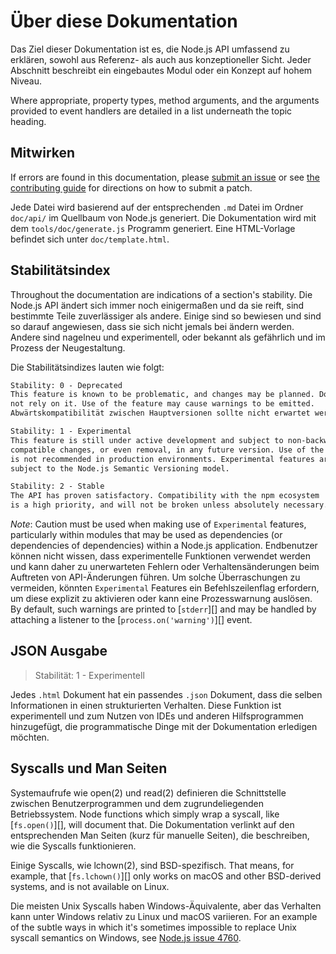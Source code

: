 # Über diese Dokumentation

<!--introduced_in=v0.10.0-->

<!-- type=misc -->

Das Ziel dieser Dokumentation ist es, die Node.js API umfassend zu erklären, sowohl aus Referenz- als auch aus konzeptioneller Sicht. Jeder Abschnitt beschreibt ein eingebautes Modul oder ein Konzept auf hohem Niveau.

Where appropriate, property types, method arguments, and the arguments provided to event handlers are detailed in a list underneath the topic heading.

## Mitwirken

If errors are found in this documentation, please [submit an issue](https://github.com/nodejs/node/issues/new) or see [the contributing guide](https://github.com/nodejs/node/blob/master/CONTRIBUTING.md) for directions on how to submit a patch.

Jede Datei wird basierend auf der entsprechenden `.md` Datei im Ordner `doc/api/` im Quellbaum von Node.js generiert. Die Dokumentation wird mit dem `tools/doc/generate.js` Programm generiert. Eine HTML-Vorlage befindet sich unter `doc/template.html`.

## Stabilitätsindex

<!--type=misc-->

Throughout the documentation are indications of a section's stability. Die Node.js API ändert sich immer noch einigermaßen und da sie reift, sind bestimmte Teile zuverlässiger als andere. Einige sind so bewiesen und sind so darauf angewiesen, dass sie sich nicht jemals bei ändern werden. Andere sind nagelneu und experimentell, oder bekannt als gefährlich und im Prozess der Neugestaltung.

Die Stabilitätsindizes lauten wie folgt:

```txt
Stability: 0 - Deprecated
This feature is known to be problematic, and changes may be planned. Do
not rely on it. Use of the feature may cause warnings to be emitted.
Abwärtskompatibilität zwischen Hauptversionen sollte nicht erwartet werden.
```

```txt
Stability: 1 - Experimental
This feature is still under active development and subject to non-backwards
compatible changes, or even removal, in any future version. Use of the feature
is not recommended in production environments. Experimental features are not
subject to the Node.js Semantic Versioning model.
```

```txt
Stability: 2 - Stable
The API has proven satisfactory. Compatibility with the npm ecosystem
is a high priority, and will not be broken unless absolutely necessary.
```

*Note*: Caution must be used when making use of `Experimental` features, particularly within modules that may be used as dependencies (or dependencies of dependencies) within a Node.js application. Endbenutzer können nicht wissen, dass experimentelle Funktionen verwendet werden und kann daher zu unerwarteten Fehlern oder Verhaltensänderungen beim Auftreten von API-Änderungen führen. Um solche Überraschungen zu vermeiden, könnten `Experimental` Features ein Befehlszeilenflag erfordern, um diese explizit zu aktivieren oder kann eine Prozesswarnung auslösen. By default, such warnings are printed to [`stderr`][] and may be handled by attaching a listener to the [`process.on('warning')`][] event.

## JSON Ausgabe

<!-- YAML
added: v0.6.12
-->

> Stabilität: 1 - Experimentell

Jedes `.html` Dokument hat ein passendes `.json` Dokument, dass die selben Informationen in einen strukturierten Verhalten. Diese Funktion ist experimentell und zum Nutzen von IDEs und anderen Hilfsprogrammen hinzugefügt, die programmatische Dinge mit der Dokumentation erledigen möchten.

## Syscalls und Man Seiten

Systemaufrufe wie open(2) und read(2) definieren die Schnittstelle zwischen Benutzerprogrammen und dem zugrundeliegenden Betriebssystem. Node functions which simply wrap a syscall, like [`fs.open()`][], will document that. Die Dokumentation verlinkt auf den entsprechenden Man Seiten (kurz für manuelle Seiten), die beschreiben, wie die Syscalls funktionieren.

Einige Syscalls, wie lchown(2), sind BSD-spezifisch. That means, for example, that [`fs.lchown()`][] only works on macOS and other BSD-derived systems, and is not available on Linux.

Die meisten Unix Syscalls haben Windows-Äquivalente, aber das Verhalten kann unter Windows relativ zu Linux und macOS variieren. For an example of the subtle ways in which it's sometimes impossible to replace Unix syscall semantics on Windows, see [Node.js issue 4760](https://github.com/nodejs/node/issues/4760).